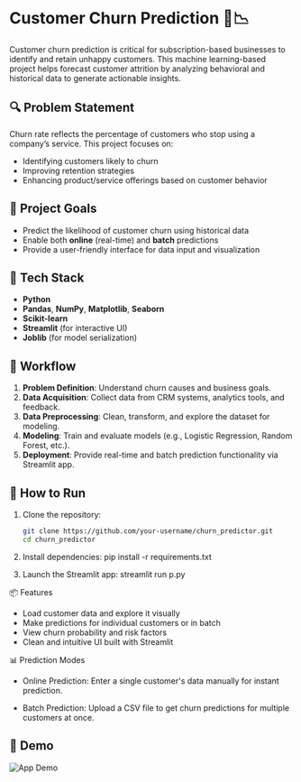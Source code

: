 # Customer Churn Prediction 🧠📉

Customer churn prediction is critical for subscription-based businesses to identify and retain unhappy customers. This machine learning-based project helps forecast customer attrition by analyzing behavioral and historical data to generate actionable insights.

## 🔍 Problem Statement

Churn rate reflects the percentage of customers who stop using a company’s service. This project focuses on:

- Identifying customers likely to churn
- Improving retention strategies
- Enhancing product/service offerings based on customer behavior

## 🎯 Project Goals

- Predict the likelihood of customer churn using historical data
- Enable both **online** (real-time) and **batch** predictions
- Provide a user-friendly interface for data input and visualization

## 🧰 Tech Stack

- **Python**
- **Pandas**, **NumPy**, **Matplotlib**, **Seaborn**
- **Scikit-learn**
- **Streamlit** (for interactive UI)
- **Joblib** (for model serialization)

## 🧱 Workflow

1. **Problem Definition**: Understand churn causes and business goals.
2. **Data Acquisition**: Collect data from CRM systems, analytics tools, and feedback.
3. **Data Preprocessing**: Clean, transform, and explore the dataset for modeling.
4. **Modeling**: Train and evaluate models (e.g., Logistic Regression, Random Forest, etc.).
5. **Deployment**: Provide real-time and batch prediction functionality via Streamlit app.

## 🚀 How to Run

1. Clone the repository:
   ```bash
   git clone https://github.com/your-username/churn_predictor.git
   cd churn_predictor

2. Install dependencies:
    pip install -r requirements.txt

3. Launch the Streamlit app:
    streamlit run p.py

📦 Features
* Load customer data and explore it visually
* Make predictions for individual customers or in batch
* View churn probability and risk factors
* Clean and intuitive UI built with Streamlit

📊 Prediction Modes
* Online Prediction: Enter a single customer's data manually for instant prediction.

* Batch Prediction: Upload a CSV file to get churn predictions for multiple customers at once.

## 🎥 Demo

![App Demo](streamlit-app.gif)
